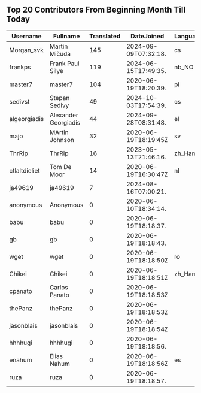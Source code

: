 ## Top 20 Contributors From Beginning Month Till Today ##
|Username|Fullname|Translated|DateJoined|Language|
|--------|--------|----------|----------|-------|
|Morgan_svk|Martin Mičuda|145|2024-09-09T07:32:18.|cs|
|frankps|Frank Paul Silye|119|2024-06-15T17:49:35.|nb_NO|
|master7|master7|104|2020-06-19T18:20:39.|pl|
|sedivst|Stepan Sedivy|49|2024-10-03T17:54:39.|cs|
|algeorgiadis|Alexander Georgiadis|44|2024-09-28T08:31:48.|el|
|majo|MArtin Johnson|32|2020-06-19T18:19:45Z|sv|
|ThrRip|ThrRip|16|2023-05-13T21:46:16.|zh_Hans|
|ctlaltdieliet|Tom De Moor|14|2020-06-19T16:30:47Z|nl|
|ja49619|ja49619|7|2024-08-16T07:00:21.||
|anonymous|Anonymous|0|2020-06-10T18:34:14.||
|babu|babu|0|2020-06-19T18:18:37.||
|gb|gb|0|2020-06-19T18:18:43.||
|wget|wget|0|2020-06-19T18:18:50Z|ro|
|Chikei|Chikei|0|2020-06-19T18:18:51Z|zh_Hant|
|cpanato|Carlos Panato|0|2020-06-19T18:18:53Z||
|thePanz|thePanz|0|2020-06-19T18:18:53Z||
|jasonblais|jasonblais|0|2020-06-19T18:18:54Z||
|hhhhugi|hhhhugi|0|2020-06-19T18:18:56.||
|enahum|Elias  Nahum|0|2020-06-19T18:18:56Z|es|
|ruza|ruza|0|2020-06-19T18:18:57.||
